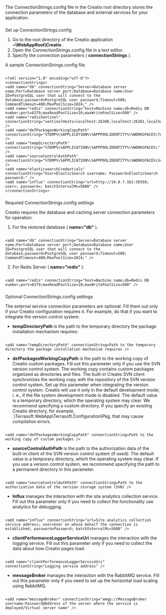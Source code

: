 


 The ConnectionStrings.config file in the Creatio root directory stores the connection parameters of the database and external services for your application.
 


### 
 Set up ConnectionStrings.config


1. Go to the root directory of the Creatio application
 **~\WebAppRoot\Creatio** 
 .
2. Open the ConnectionStrings.config file in a text editor.
3. Specify the connection parameters (
 **connectionStrings** 
 ).






 A sample ConnectionStrings.config file.
 



```

<?xml version="1.0" encoding="utf-8"?>
<connectionStrings>
<add name="db" connectionString="Server=Database server name;Port=Database server port;Database=Database name;User ID=PostgreSQL user that will connect to the database;password=PostgreSQL user password;Timeout=500; CommandTimeout=400;MaxPoolSize=1024;" /> 
<add name="redis" connectionString="host=Machine name;db=Redis DB number;port=6379;maxReadPoolSize=10;maxWritePoolSize=500" /> 
<add name="redisSentinel" connectionString="sentinelHosts=localhost:26380,localhost:26381,localhost:26382;masterName=mymaster;scanForOtherSentinels=false;db=1;maxReadPoolSize=10;maxWritePoolSize=500" /> 
<add name="defPackagesWorkingCopyPath" connectionString="%TEMP%\%APPLICATION%\%APPPOOLIDENTITY%\%WORKSPACE%\TerrasoftPackages" /> 
<add name="tempDirectoryPath" connectionString="%TEMP%\%APPLICATION%\%APPPOOLIDENTITY%\%WORKSPACE%\" /> 
<add name="sourceControlAuthPath" connectionString="%TEMP%\%APPLICATION%\%APPPOOLIDENTITY%\%WORKSPACE%\Svn" /> 
<add name="elasticsearchCredentials" connectionString="User=ElasticSearch username; Password=ElasticSearch password;" /> 
<add name="influx" connectionString="url=http://10.0.7.161:30359; user=; password=; batchIntervalMs=5000" /> 
</connectionStrings>
```




### 
 Required ConnectionStrings.config settings



 Creatio requires the database and caching server connection parameters for operation.
 


1. For the restored database (
 **name="db"** 
 ).
 






```

<add name="db" connectionString="Server=Database server name;Port=Database server port;Database=Database name;User ID=PostgreSQL user that will connect to the database;password=PostgreSQL user password;Timeout=500; CommandTimeout=400;MaxPoolSize=1024;" />
```
2. For Redis Server (
 **name="redis"** 
 ):
 






```

<add name="redis" connectionString="host=Nachine name;db=Redis DB number;port=6379;maxReadPoolSize=10;maxWritePoolSize=500" />
```


### 
 Optional ConnectionStrings.config settings



 The external service connection parameters are optional. Fill them out only if your Creatio configuration requires it. For example, do that if you want to integrate the version control system.
 


* **tempDirectoryPath** 
 is the path to the temporary directory the package installation mechanism requires:
 






```

<add name="tempDirectoryPath" connectionString=Path to the temporary directory the package installation mechanism requires />
```
* **defPackagesWorkingCopyPath** 
 is the path to the working copy of Creatio custom packages. Fill out this parameter only if you use the SVN version control system. The working copy contains custom packages organized as directories and files. The built-in Creatio SVN client synchronizes the working copy with the repository of the SVN version control system. Set up this parameter when integrating the version control system. Creatio will use it only in the default development mode; i. e., if the file system development mode is disabled. The default value is a temporary directory, which the operating system may clear. We recommend specifying a custom directory. If you specify an existing Creatio directory, for example, .\Terrasoft.WebApp\Terrasoft.Configuration\Pkg, that may cause compilation errors.
 






```

<add name="defPackagesWorkingCopyPath" connectionString=Path to the working copy of custom packages />
```
* **sourceControlAuthPath** 
 is the path to the authorization data of the built-in client of the SVN version control system (if used): The default value is a temporary directory, which the operating system may clear. If you use a version control system, we recommend specifying the path to a permanent directory in this parameter.
 






```

<add name="sourceControlAuthPath" connectionString=Path to the authorization data of the version storage system (SVN) />
```
* **Influx** 
 manages the interaction with the site analytics collection service. Fill out this parameter only if you need to collect the functionality use analytics for debugging.
 






```

<add name="influx" connectionString="url=Site analytics collection service address; user=User on whose behalf the connection is established; password=Password; batchIntervalMs=5000" />
```
* **clientPerformanceLoggerServiceUri** 
 manages the interaction with the logging service. Fill out this parameter only if you need to collect the data about how Creatio pages load.
 






```

<add name="clientPerformanceLoggerServiceUri" connectionString="Logging service address" />
```
* **messageBroker** 
 manages the interaction with the RabbitMQ service. Fill out this parameter only if you need to set up the horizontal load scaling using RabbitMQ.
 






```

<add name="messageBroker" connectionString="amqp://MessageBroker username:Password@Address of the server where the service is deployed/Virtual server name" /> 
```




